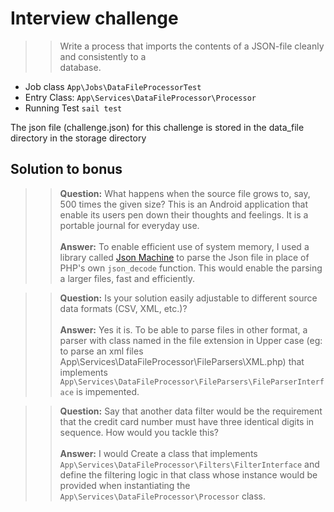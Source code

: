 # Interview	challenge
>>Write	a	process	that	imports	the	contents	of	a	JSON-file	cleanly	and	consistently	to	a	
database.

* Job class
```App\Jobs\DataFileProcessorTest```
* Entry Class: ```App\Services\DataFileProcessor\Processor```
* Running Test
```sail test```

The json file (challenge.json) for this challenge is stored in the data_file directory in the storage directory


## Solution to bonus 
>> <b>Question:</b> What	happens	when	the	source	file	grows	to,	say,	500	times	the	given	size?
This is an Android application that enable its users pen down their thoughts and feelings. It is a portable journal for everyday use.<br><br> <b>Answer:</b> To enable efficient use of system memory, I used a library called [Json Machine](https://github.com/halaxa/json-machine) to parse the Json file in place of PHP's own ```json_decode``` function. This would enable the parsing a larger files, fast and efficiently.

>> <b>Question:</b> Is	your	solution	easily	adjustable	to	different	source	data	formats	(CSV, XML, etc.)? <br><br> <b>Answer:</b> Yes it is. To be able to parse files in other format, a parser with class named in the file extension in Upper case (eg: to parse an xml files App\Services\DataFileProcessor\FileParsers\XML.php) that implements ```App\Services\DataFileProcessor\FileParsers\FileParserInterface``` is impemented.

>> <b>Question:</b> Say	that another data filter would be the requirement that the credit card number must have three identical	digits	in	sequence.	How	would	you	tackle	this? <br><br> <b>Answer:</b> I would Create a class that implements ```App\Services\DataFileProcessor\Filters\FilterInterface``` and define the filtering logic in that class whose instance would be provided when instantiating the ```App\Services\DataFileProcessor\Processor``` class.